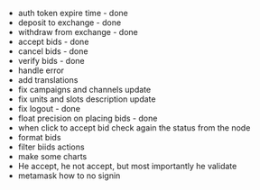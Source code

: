 - auth token expire time - done
- deposit to exchange - done
- withdraw from exchange - done
- accept bids - done
- cancel bids - done
- verify bids - done
- handle error
- add translations
- fix campaigns and channels update
- fix units and slots description update
- fix logout - done
- float precision on placing bids - done
- when click to accept bid check again the status from the node
- format bids
- filter biids actions
- make some charts
- He accept, he not accept, but most importantly he validate
- metamask how to no signin